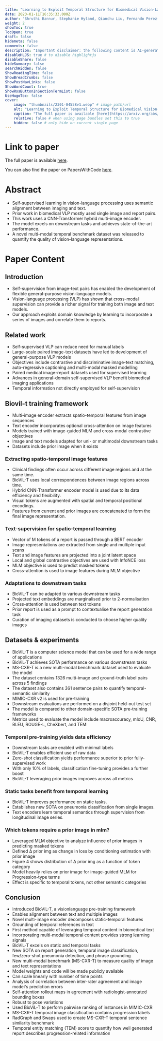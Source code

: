```yaml
---
title: "Learning to Exploit Temporal Structure for Biomedical Vision-Language Processing"
date: 2023-01-11T16:35:33.000Z
author: "Shruthi Bannur, Stephanie Hyland, Qianchu Liu, Fernando Perez-Garcia, Maximilian Ilse, Daniel C. Castro, Benedikt Boecking, Harshita Sharma, Kenza Bouzid, Anja Thieme, Anton Schwaighofer, Maria Wetscherek, Matthew P. Lungren, Aditya Nori, Javier Alvarez-Valle, Ozan Oktay"
weight: 2
showToc: true
TocOpen: true
draft: false
hidemeta: false
comments: false
description: "Important disclaimer: the following content is AI-generated, please make sure to fact check the presented information by reading the full paper."
disableHLJS: true # to disable highlightjs
disableShare: false
hideSummary: false
searchHidden: false
ShowReadingTime: false
ShowBreadCrumbs: false
ShowPostNavLinks: false
ShowWordCount: true
ShowRssButtonInSectionTermList: false
UseHugoToc: false
cover:
    image: "thumbnails/2301-04558v1.webp" # image path/url
    alt: "Learning to Exploit Temporal Structure for Biomedical Vision-Language Processing" # alt text
    caption: "The full paper is available [here](https://arxiv.org/abs/2301.04558)." # display caption under cover
    relative: false # when using page bundles set this to true
    hidden: false # only hide on current single page
---
```


# Link to paper
The full paper is available [here](https://arxiv.org/abs/2301.04558).

You can also find the paper on PapersWithCode [here](https://paperswithcode.com/paper/learning-to-exploit-temporal-structure-for).

# Abstract
- Self-supervised learning in vision-language processing uses semantic alignment between imaging and text.
- Prior work in biomedical VLP mostly used single image and report pairs.
- This work uses a CNN-Transformer hybrid multi-image encoder.
- The model excels on downstream tasks and achieves state-of-the-art performance.
- A novel multi-modal temporal benchmark dataset was released to quantify the quality of vision-language representations.

# Paper Content

## Introduction
- Self-supervision from image-text pairs has enabled the development of flexible general-purpose vision-language models.
- Vision-language processing (VLP) has shown that cross-modal supervision can provide a richer signal for training both image and text models.
- Our approach exploits domain knowledge by learning to incorporate a series of images and correlate them to reports.

## Related work
- Self-supervised VLP can reduce need for manual labels
- Large-scale paired image-text datasets have led to development of general-purpose VLP models
- Objectives include contrastive and discriminative image-text matching, auto-regressive captioning and multi-modal masked modelling
- Paired medical image-report datasets used for supervised learning
- Advances in general-domain self-supervised VLP benefit biomedical imaging applications
- Temporal information not directly employed for self-supervision

## Biovil-t training framework
- Multi-image encoder extracts spatio-temporal features from image sequences
- Text encoder incorporates optional cross-attention on image features
- Models trained with image-guided MLM and cross-modal contrastive objectives
- Image and text models adapted for uni- or multimodal downstream tasks
- Datasets include prior image when it exists

### Extracting spatio-temporal image features
- Clinical findings often occur across different image regions and at the same time.
- BioViL-T uses local correspondences between image regions across time.
- Hybrid CNN-Transformer encoder model is used due to its data efficiency and flexibility.
- Visual tokens are augmented with spatial and temporal positional encodings.
- Features from current and prior images are concatenated to form the final image representation.

### Text-supervision for spatio-temporal learning
- Vector of M tokens of a report is passed through a BERT encoder
- Image representations are extracted from single and multiple input scans
- Text and image features are projected into a joint latent space
- Local and global contrastive objectives are used with InfoNCE loss
- MLM objective is used to predict masked tokens
- Cross-attention is used to image features during MLM objective

### Adaptations to downstream tasks
- BioViL-T can be adapted to various downstream tasks
- Projected text embeddings are marginalised prior to 2-normalisation
- Cross-attention is used between text tokens
- Prior report is used as a prompt to contextualise the report generation task
- Curation of imaging datasets is conducted to choose higher quality images

## Datasets & experiments
- BioViL-T is a computer science model that can be used for a wide range of applications
- BioViL-T achieves SOTA performance on various downstream tasks
- MS-CXR-T is a new multi-modal benchmark dataset used to evaluate the model
- The dataset contains 1326 multi-image and ground-truth label pairs across 5 findings
- The dataset also contains 361 sentence pairs to quantify temporal-semantic similarity
- MIMIC-CXR v2 is used for pre-training
- Downstream evaluations are performed on a disjoint held-out test set
- The model is compared to other domain-specific SOTA pre-training frameworks
- Metrics used to evaluate the model include macroaccuracy, mIoU, CNR, BLEU, ROUGE-L, CheXbert, and TEM

### Temporal pre-training yields data efficiency
- Downstream tasks are enabled with minimal labels
- BioViL-T enables efficient use of raw data
- Zero-shot classification yields performance superior to prior fully-supervised work
- With only 10% of labels, classification fine-tuning provides a further boost
- BioViL-T leveraging prior images improves across all metrics

### Static tasks benefit from temporal learning
- BioViL-T improves performance on static tasks.
- Establishes new SOTA on pneumonia classification from single images.
- Text encoders learn temporal semantics through supervision from longitudinal image series.

### Which tokens require a prior image in mlm?
- Leveraged MLM objective to analyze influence of prior images in predicting masked tokens
- Defined ∆ prior img as change in loss by conditioning estimation with prior image
- Figure 4 shows distribution of ∆ prior img as a function of token category
- Model heavily relies on prior image for image-guided MLM for Progression-type terms
- Effect is specific to temporal tokens, not other semantic categories

## Conclusion
- Introduced BioViL-T, a visionlanguage pre-training framework
- Enables alignment between text and multiple images
- Novel multi-image encoder decomposes static-temporal features
- Grounding of temporal references in text
- First method capable of leveraging temporal content in biomedical text
- Incorporating multi-modal temporal content provides strong learning signals
- BioViL-T excels on static and temporal tasks
- New SOTA on report generation, temporal image classification, few/zero-shot pneumonia detection, and phrase grounding
- New multi-modal benchmark (MS-CXR-T) to measure quality of image and text representations
- Model weights and code will be made publicly available
- Can scale linearly with number of time points
- Analysis of correlation between inter-rater agreement and image model's prediction errors
- Self-attention rollout maps in agreement with radiologist-annotated bounding boxes
- Robust to pose variations
- Used BioViL-T to perform pairwise ranking of instances in MIMIC-CXR
- MS-CXR-T temporal image classification contains progression labels
- RadGraph and Swaps used to create MS-CXR-T temporal sentence similarity benchmark
- Temporal entity matching (TEM) score to quantify how well generated report describes progression-related information
